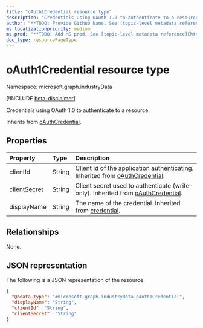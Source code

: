 ```yaml
---
title: "oAuth1Credential resource type"
description: "Credentials using OAuth 1.0 to authenticate to a resource."
author: "**TODO: Provide Github Name. See [topic-level metadata reference](https://msgo.azurewebsites.net/add/document/guidelines/metadata.html#topic-level-metadata)**"
ms.localizationpriority: medium
ms.prod: "**TODO: Add MS prod. See [topic-level metadata reference](https://msgo.azurewebsites.net/add/document/guidelines/metadata.html#topic-level-metadata)**"
doc_type: resourcePageType
---
```


# oAuth1Credential resource type

Namespace: microsoft.graph.industryData

[!INCLUDE [beta-disclaimer](../../includes/beta-disclaimer.md)]

Credentials using OAuth 1.0 to authenticate to a resource.


Inherits from [oAuthCredential](../resources/industrydata-oauthcredential.md).

## Properties
|Property|Type|Description|
|:---|:---|:---|
|clientId|String|Client id of the application authenticating. Inherited from [oAuthCredential](../resources/industrydata-oauthcredential.md).|
|clientSecret|String|Client secret used to authenticate (write-only). Inherited from [oAuthCredential](../resources/industrydata-oauthcredential.md).|
|displayName|String|The name of the credential. Inherited from [credential](../resources/industrydata-credential.md).|

## Relationships
None.

## JSON representation
The following is a JSON representation of the resource.
<!-- {
  "blockType": "resource",
  "@odata.type": "microsoft.graph.industryData.oAuth1Credential"
}
-->
``` json
{
  "@odata.type": "#microsoft.graph.industryData.oAuth1Credential",
  "displayName": "String",
  "clientId": "String",
  "clientSecret": "String"
}
```

